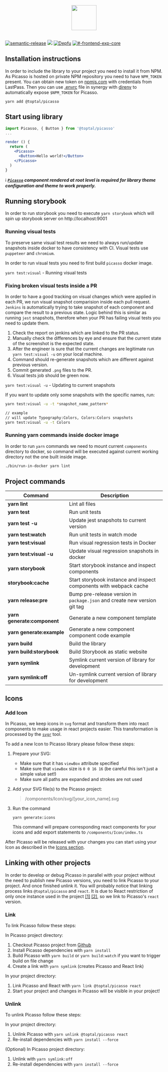 <div align="center"><img src="https://user-images.githubusercontent.com/437214/54037817-b4da1800-41c7-11e9-81f5-59ed43e38500.png" height="80px" /></div>

<br/>

[![semantic-release](https://img.shields.io/badge/%20%20%F0%9F%93%A6%F0%9F%9A%80-semantic--release-e10079.svg)](https://github.com/semantic-release/semantic-release)
[![](https://img.shields.io/badge/npm-2.25.0-brightgreen.svg)](https://www.npmjs.com/package/@toptal/picasso)
[![Depfu](https://badges.depfu.com/badges/5334b0c5b6255a3e8b0199b2a5411667/count.svg)](https://depfu.com/repos/toptal/picasso?project_id=7646)
[![#-frontend-exp-core](https://img.shields.io/badge/slack-%23--frontend--exp--core-green.svg)](https://toptal-core.slack.com/app_redirect?channel=CERF5NHT3)

## Installation instructions

In order to include the library to your project you need to install it from NPM. As Picasso is hosted on private NPM repository you need to have `NPM_TOKEN` present. You can obtain new token on [npmjs.com](https://www.npmjs.com/settings/talbot/tokens) with credentials from LastPass. Then you can use [.envrc](.envrc.example) file in synergy with [direnv](https://direnv.net/) to automatically expose `$NPM_TOKEN` for Picasso.

```
yarn add @toptal/picasso
```

## Start using library

```jsx
import Picasso, { Button } from '@toptal/picasso'
...

render () {
  return (
    <Picasso>
      <Button>Hello world!</Button>
    </Picasso>
  )
}
```

ℹ️ **_[`Picasso`](/?path=/story/components-folder--picasso) component rendered at root level is required for library theme configuration and theme to work properly._**


## Running storybook

In order to run storybook you need to execute `yarn storybook` which will spin up storybook server on http://localhost:9001

### Running visual tests

To preserve same visual test results we need to always run/update snapshots inside docker to have consistency with CI. Visual tests use `puppeteer` and `chromium`.

In order to run visual tests you need to first build `picasso` docker image.

`yarn test:visual` - Running visual tests

### Fixing broken visual tests inside a PR

In order to have a good tracking on visual changes which were applied in each PR, we run visual snapshot comparision inside each pull request. `Jenkins` is automatically trying to take snapshot of each component and compare the result to a previous state. Logic behind this is similar as running `jest` snapshots, therefore when your PR has failing visual tests you need to update them.

1. Check the report on jenkins which are linked to the PR status.
2. Manually check the differences by eye and ensure that the current state of the screenshot is the expected state.
3. After the engineer is sure that the current changes are legitimate run `yarn test:visual -u` on your local machine.
4. Command should re-generate snapshots which are different against previous version.
5. Commit generated `.png` files to the PR.
6. Visual tests job should be green now.

`yarn test:visual -u` - Updating to current snapshots

If you want to update only some snapshots with the specific names, run:
```bash
yarn test:visual -u -t *snapshot_name_pattern*

// example
// will update Typography:Colors, Colors:Colors snapshots
yarn test:visual -u -t Colors

```

### Running yarn commands inside docker image

In order to run `yarn` commands we need to mount current `components` directory to docker, so command will be executed against current working directory not the one built inside image.

```bash
./bin/run-in-docker yarn lint
```

## Project commands

| Command                       | Description                                                               |
| ----------------------------- | ------------------------------------------------------------------------- |
| **yarn lint**                 | Lint all files                                                            |
| **yarn test**                 | Run unit tests                                                            |
| **yarn test -u**              | Update jest snapshots to current version                                  |
| **yarn test:watch**           | Run unit tests in watch mode                                              |
| **yarn test:visual**          | Run visual regression tests in Docker                                     |
| **yarn test:visual -u**       | Update visual regression snapshots in docker                              |
| **yarn storybook**            | Start storybook instance and inspect components                           |
| **storybook:cache**           | Start storybook instance and inspect components with webpack cache        |
| **yarn release:pre**          | Bump pre-release version in `package.json` and create new version git tag |
| **yarn generate:component**   | Generate a new component template                                         |
| **yarn generate:example**     | Generate a new component component code example                           |
| **yarn build**                | Build the library                                                         |
| **yarn build:storybook**      | Build Storybook as static website                                         |
| **yarn symlink**              | Symlink current version of library for development                        |
| **yarn symlink:off**          | Un-symlink current version of library for development                     |

## Icons

### Add Icon

In Picasso, we keep icons in `svg` format and transform them into react components to make usage in react projects easier. This transformation is processed by the [`svgr`](https://github.com/smooth-code/svgr) tool.

To add a new Icon to Picasso library please follow these steps:

1. Prepare your SVG:
   - Make sure that it has `viewBox` attribute specified
   - Make sure that `viewBox` size is `0 0 16 16` (be careful this isn't just a simple value set!)
   - Make sure all paths are expanded and strokes are not used
2. Add your SVG file(s) to the Picasso project:
   > /components/Icon/svg/[your_icon_name].svg
3. Run the command

   ```
   yarn generate:icons
   ```

   This command will prepare corresponding react components for your icons
   and add export statements to `/components/Icon/index.ts`

After Picasso will be released with your changes you can start using your Icon as described in the [Icons section](https://picasso.toptal.net/?path=/story/components-folder--icon#icon).

## Linking with other projects

In order to develop or debug Picasso in parallel with your project without the need to publish new Picasso versions, you need to link Picasso to your project. And once finished unlink it.
You will probably notice that linking process links `@toptal/picasso` and `react`. It is due to React restriction of only once instance used in the project [[1]](https://github.com/facebook/react/issues/14257#issuecomment-439967377) [[2]](https://github.com/facebook/react/issues/13991#issuecomment-463486871), so we link to Picasso's `react` version.

### Link

To link Picasso follow these steps:

In Picasso project directory:

1. Checkout Picasso project from [Github](https://github.com/toptal/picasso)
2. Install Picasso dependencies with `yarn install`
3. Build Picasso with `yarn build` or `yarn build:watch` if you want to trigger build on file change
4. Create a link with `yarn symlink` (creates Picasso and React link)

In your project directory:

1. Link Picasso and React with `yarn link @toptal/picasso react`
2. Start your project and changes in Picasso will be visible in your project!

### Unlink

To unlink Picasso follow these steps:

In your project directory:

1. Unlink Picasso with `yarn unlink @toptal/picasso react`
2. Re-install dependencies with `yarn install --force`

(Optional) In Picasso project directory:

1. Unlink with `yarn symlink:off`
2. Re-install dependencies with `yarn install --force`
